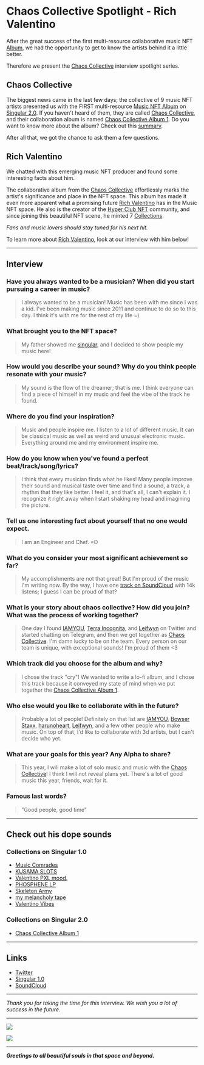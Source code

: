 # Chaos Collective Spotlight - Rich Valentino

After the great success of the first multi-resource collaborative music NFT [Album](https://singular.app/space/HbrK5uFZrnmFL4LWB2YAVWiB9MPwfV5zEFiyX3efFd7R6hU), we had the opportunity to get to know the artists behind it a little better.

Therefore we present the [Chaos Collective](https://twitter.com/Cha0sCollective) interview spotlight series.

## Chaos Collective

The biggest news came in the last few days; the collective of 9 music NFT artists presented us with the FIRST multi-resource [Music NFT Album](https://singular.app/space/HbrK5uFZrnmFL4LWB2YAVWiB9MPwfV5zEFiyX3efFd7R6hU) on [Singular 2.0](https://singular.app/).
If you haven't heard of them, they are called [Chaos Collective](https://twitter.com/Cha0sCollective), and their collaboration album is named [Chaos Collective Album 1](https://singular.app/space/HbrK5uFZrnmFL4LWB2YAVWiB9MPwfV5zEFiyX3efFd7R6hU).
Do you want to know more about the album? Check out this [summary](https://app.subsocial.network/5905/the-chaos-we-need-chaos-collective-album-31860).

After all that, we got the chance to ask them a few questions.

## Rich Valentino

We chatted with this emerging music NFT producer and found some interesting facts about him.

The collaborative album from the [Chaos Collective](https://singular.app/space/HbrK5uFZrnmFL4LWB2YAVWiB9MPwfV5zEFiyX3efFd7R6hU) effortlessly marks the artist's significance and place in the NFT space. This album has made it even more apparent what a promising future [Rich Valentino](https://twitter.com/Rich_Valentinoo) has in the Music NFT space. He also is the creator of the [Hyper Club NFT](https://twitter.com/Hyper_Club_nft) community, and since joining this beautiful NFT scene, he minted 7 [Collections](https://singular.rmrk.app/space/DoND1kMSH5rSMW1wsqmfRAD4JYBAbXYzD7bvZYhqsaaVXZQ).

_Fans and music lovers should stay tuned for his next hit._

To learn more about [Rich Valentino](https://twitter.com/Rich_Valentinoo), look at our interview with him below!

---

## Interview

### Have you always wanted to be a musician? When did you start pursuing a career in music?

> I always wanted to be a musician! Music has been with me since I was a kid. I've been making music since 2011 and continue to do so to this day. I think it's with me for the rest of my life =\)

### What brought you to the NFT space?

> My father showed me [singular](https://singular.app/), and I decided to show people my music here!

### How would you describe your sound? Why do you think people resonate with your music?

> My sound is the flow of the dreamer; that is me. I think everyone can find a piece of himself in my music and feel the vibe of the track he found.

### Where do you find your inspiration?

> Music and people inspire me.
> I listen to a lot of different music. It can be classical music as well as weird and unusual electronic music. Everything around me and my environment inspire me.

### How do you know when you've found a perfect beat/track/song/lyrics?

> I think that every musician finds what he likes! Many people improve their sound and musical taste over time and find a sound, a track, a rhythm that they like better. I feel it, and that's all, I can't explain it.
> I recognize it right away when I start shaking my head and imagining the picture.

### Tell us one interesting fact about yourself that no one would expect.

> I am an Engineer and Chef. =D

### What do you consider your most significant achievement so far?

> My accomplishments are not that great! But I'm proud of the music I'm writing now. By the way, I have one [track on SoundCloud](https://soundcloud.com/richvalentinobeat/feel-that-w-xcidrxnger) with 14k listens; I guess I can be proud of that?

### What is your story about chaos collective? How did you join? What was the process of working together?

> One day I found [IAMYOU](https://twitter.com/IAMYOUOFFICIAL), [Terra Incognita](https://twitter.com/TerraIncUK), and [Leifwyn](https://twitter.com/leifwyn) on Twitter and started chatting on Telegram, and then we got together as [Chaos Collective](https://twitter.com/Cha0sCollective). I'm damn lucky to be on the team. Every person on our team is unique, with exceptional sounds! I'm proud of them \<3

### Which track did you choose for the album and why?

> I chose the track "cry"! We wanted to write a lo-fi album, and I chose this track because it conveyed my state of mind when we put together the [Chaos Collective Album 1](https://singular.app/collections/de5813cb17b1cf1a0e-CHA0S).

### Who else would you like to collaborate with in the future?

> Probably a lot of people! Definitely on that list are [IAMYOU](https://twitter.com/IAMYOUOFFICIAL), [Bowser Staxx](https://twitter.com/BowserStaxx), [harunoheart](https://twitter.com/harunoheart), [Leifwyn](https://twitter.com/leifwyn), and a few other people who make music. On top of that, I'd like to collaborate with 3d artists, but I can't decide who yet.

### What are your goals for this year? Any Alpha to share?

> This year, I will make a lot of solo music and music with the [Chaos Collective](https://twitter.com/Cha0sCollective)! I think I will not reveal plans yet. There's a lot of good music this year, friends, wait for it.

### Famous last words?

> "Good people, good time"

---

## Check out his dope sounds

### Collections on Singular 1.0

- [Music Comrades](https://singular.rmrk.app/collections/362f7ac490f5168342-MCRMRK)
- [KUSAMA SLOTS](https://singular.rmrk.app/collections/362f7ac490f5168342-KUSAMASLOTSSS)
- [Valentino PXL mood.](https://singular.rmrk.app/collections/362f7ac490f5168342-VALPXLMD)
- [PHOSPHENE LP](https://singular.rmrk.app/collections/362f7ac490f5168342-PHOSPHENEELP)
- [Skeleton Army](https://singular.rmrk.app/collections/362f7ac490f5168342-SKELETON_ARMY)
- [my melancholy tape](https://singular.rmrk.app/_next/image?url=https%3A%2F%2Frmrk.mypinata.cloud%2Fipfs%2Fbafkreigkaat7c6xhbkzsornhekiwmj6moaik4qms7cfuqquutcoh6cupf4&w=1920&q=75)
- [Valentino Vibes](https://singular.rmrk.app/collections/362f7ac490f5168342-VALENTINO_VIBES)

### Collections on Singular 2.0

- [Chaos Collective Album 1](https://singular.app/space/HbrK5uFZrnmFL4LWB2YAVWiB9MPwfV5zEFiyX3efFd7R6hU)

---

## Links

- [Twitter](https://twitter.com/Rich_Valentinoo)
- [Singular 1.0](https://singular.rmrk.app/space/DoND1kMSH5rSMW1wsqmfRAD4JYBAbXYzD7bvZYhqsaaVXZQ)
- [SoundCloud](https://soundcloud.com/richvalentinobeat)

---

_Thank you for taking the time for this interview. We wish you a lot of success in the future._

---

![](https://singular.app/_next/image?url=https%3A%2F%2Frmrk.mypinata.cloud%2Fipfs%2Fbafybeibf53rcvzycafg7ojpebq6y2rhkbgbx5ulcdnltenohx6y22pqcs4&w=1920&q=100)

![](https://singular.rmrk.app/_next/image?url=https%3A%2F%2Frmrk.mypinata.cloud%2Fipfs%2Fbafybeigfos3bubfwbxo26euooqvr4le6vx5pejc6lj6bkgqdoonvxkqe5a&w=1920&q=75)

---

**_Greetings to all beautiful souls in that space and beyond._**
